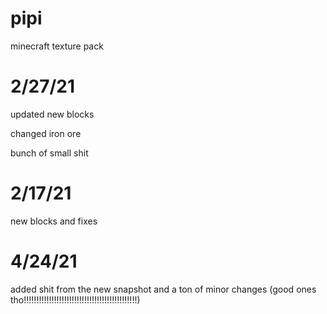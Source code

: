 # pipi
minecraft texture pack

# 2/27/21

updated new blocks

changed iron ore

bunch of small shit

# 2/17/21

new blocks and fixes

# 4/24/21

added shit from the new snapshot and a ton of minor changes (good ones tho!!!!!!!!!!!!!!!!!!!!!!!!!!!!!!!!!!!!!!!!!!!!!)
